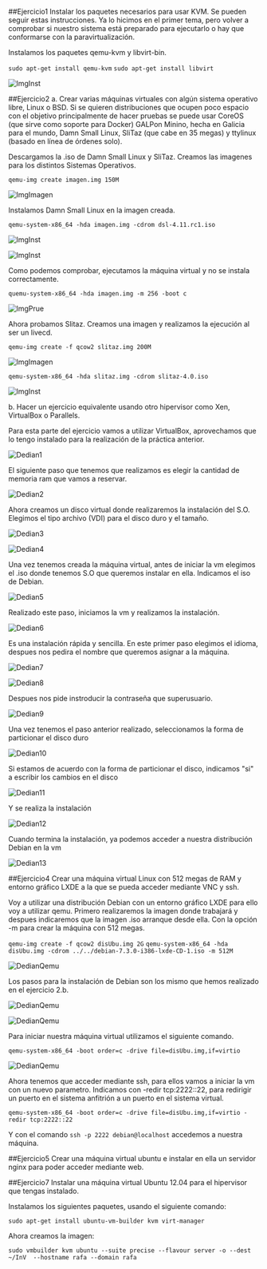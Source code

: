 ##Ejercicio1
Instalar los paquetes necesarios para usar KVM. Se pueden seguir estas instrucciones. Ya lo hicimos en el primer tema, pero volver a comprobar si nuestro sistema está preparado para ejecutarlo o hay que conformarse con la paravirtualización.

Instalamos los paquetes qemu-kvm y libvirt-bin.

  `sudo apt-get install qemu-kvm`
  `sudo apt-get install libvirt`
  
  ![ImgInst](https://dl.dropbox.com/s/moungthne8f2lw4/ejeruno.png)
  
##Ejercicio2
a. Crear varias máquinas virtuales con algún sistema operativo libre, Linux o BSD. Si se quieren distribuciones que ocupen poco espacio con el objetivo principalmente de hacer pruebas se puede usar CoreOS (que sirve como soporte para Docker) GALPon Minino, hecha en Galicia para el mundo, Damn Small Linux, SliTaz (que cabe en 35 megas) y ttylinux (basado en línea de órdenes solo).

Descargamos la .iso de Damn Small Linux y SliTaz. Creamos las imagenes para los distintos Sistemas Operativos.

  `qemu-img create imagen.img 150M`

  ![ImgImagen](https://dl.dropbox.com/s/fzrbmf2hwimb0o4/ejerdos.png)
  
Instalamos Damn Small Linux en la imagen creada.

  `qemu-system-x86_64 -hda imagen.img -cdrom dsl-4.11.rc1.iso`
  
  ![ImgInst](https://dl.dropbox.com/s/i79mirtlc03rdit/ejerdos-1.png)
  
  ![ImgInst](https://dl.dropbox.com/s/evwjewfxkwha4d4/ejerdos-2.png)
  

Como podemos comprobar, ejecutamos la máquina virtual y no se instala correctamente.
  
  `quemu-system-x86_64 -hda imagen.img -m 256 -boot c`
  
  ![ImgPrue](https://dl.dropbox.com/s/aph0pm5ixbzk2v6/ejerdos-3.png)
  

Ahora probamos Slitaz. Creamos una imagen y realizamos la ejecución al ser un livecd.

  `qemu-img create -f qcow2 slitaz.img 200M`
  
  ![ImgImagen](https://dl.dropbox.com/s/0lqht0uorxkv951/ejerdos-4.png)
  
  `qemu-system-x86_64 -hda slitaz.img -cdrom slitaz-4.0.iso`

  ![ImgInst](https://dl.dropbox.com/s/3owryoug4yg6gay/ejerdos-6.png)
  
  
b. Hacer un ejercicio equivalente usando otro hipervisor como Xen, VirtualBox o Parallels.

 Para esta parte del ejercicio vamos a utilizar VirtualBox, aprovechamos que lo tengo instalado para la realización de la práctica anterior.
 
  ![Dedian1](https://dl.dropbox.com/s/1jst460fztg1vjn/Debian.png)
  
El siguiente paso que tenemos que realizamos es elegir la cantidad de memoria ram que vamos a reservar.


  ![Dedian2](https://dl.dropbox.com/s/qppm8mdpuqmfcqo/Debian1.png)
  
Ahora creamos un disco virtual donde realizaremos la instalación del S.O. Elegimos el tipo archivo (VDI) para el disco duro y el tamaño.

  ![Dedian3](https://dl.dropbox.com/s/gikpybf6vxtbpdf/Debian3.png)
  
  ![Dedian4](https://dl.dropbox.com/s/vko4h4hl4lxjn0s/Debian4.png)
  
Una vez tenemos creada la máquina virtual, antes de iniciar la vm elegimos el .iso donde tenemos S.O que queremos instalar en ella. Indicamos el iso de Debian.


  ![Dedian5](https://dl.dropbox.com/s/2r8xqh5bwexqs1a/Debian5.png)
  
Realizado este paso, iniciamos la vm y realizamos la instalación.

  ![Dedian6](https://dl.dropbox.com/s/grwqjvas4w4da5g/DeInst.png)
  
Es una instalación rápida y sencilla. En este primer paso elegimos el idioma, despues nos pedira el nombre que queremos asignar a la máquina.

  ![Dedian7](https://dl.dropbox.com/s/934iht8f698j6jk/DeInst1.png)
  
  ![Dedian8](https://dl.dropbox.com/s/kaob3r0a64kowjl/DeInst3.png)
  
Despues nos pide instroducir la contraseña que superusuario.

  ![Dedian9](https://dl.dropbox.com/s/xmrzlwcwy45qy5y/DeInst4.png)  

Una vez tenemos el paso anterior realizado, seleccionamos la forma de particionar el disco duro
  
  ![Dedian10](https://dl.dropbox.com/s/bzylbpe43ty8a3i/DeInst7.png)
  
Si estamos de acuerdo con la forma de particionar el disco, indicamos "si" a escribir los cambios en el disco

  ![Dedian11](https://dl.dropbox.com/s/xsszumij0co0u6r/DeInst9.png)
  
Y se realiza la instalación

  ![Dedian12](https://dl.dropbox.com/s/0hea32dv2tqel02/DeInst10.png)
  
Cuando termina la instalación, ya podemos acceder a nuestra distribución Debian en la vm

  ![Dedian13](https://dl.dropbox.com/s/15ap2vduq8vxgpq/DebianFinal.png)
  
##Ejercicio4
Crear una máquina virtual Linux con 512 megas de RAM y entorno gráfico LXDE a la que se pueda acceder mediante VNC y ssh.

Voy a utilizar una distribución Debian con un entorno gráfico LXDE para ello voy a utilizar qemu. Primero realizaremos la imagen donde trabajará y despues indicaremos que la imagen .iso arranque desde ella. Con la opción -m para crear la máquina con 512 megas. 

  `qemu-img create -f qcow2 disUbu.img 2G`
  `qemu-system-x86_64 -hda disUbu.img -cdrom ../../debian-7.3.0-i386-lxde-CD-1.iso -m 512M`

  ![DedianQemu](https://dl.dropbox.com/s/ietj1vts8j0a6ho/ejer5debian.png)
  
Los pasos para la instalación de Debian son los mismo que hemos realizado en el ejercicio 2.b.

  ![DedianQemu](https://dl.dropbox.com/s/txih87fdo44egz7/ejer4debian.png)
  
  ![DedianQemu](https://dl.dropbox.com/s/kmthct2e4pk953s/ejer4debian1.png)
  
Para iniciar nuestra máquina virtual utilizamos el siguiente comando.

  `qemu-system-x86_64 -boot order=c -drive file=disUbu.img,if=virtio`
  
  ![DedianQemu](https://dl.dropbox.com/s/62htz8gpi4uduav/ejer4debian.png)
  
Ahora tenemos que acceder mediante ssh, para ellos vamos a iniciar la vm con un nuevo parametro. Indicamos con -redir tcp:2222::22, para redirigir un puerto en el sistema anfitrión a un puerto en el sistema virtual.

  `qemu-system-x86_64 -boot order=c -drive file=disUbu.img,if=virtio -redir tcp:2222::22`
  
Y con el comando `ssh -p 2222 debian@localhost` accedemos a nuestra máquina.
  
##Ejercicio5
Crear una máquina virtual ubuntu e instalar en ella un servidor nginx para poder acceder mediante web.


##Ejercicio7
Instalar una máquina virtual Ubuntu 12.04 para el hipervisor que tengas instalado.

Instalamos los siguientes paquetes, usando el siguiente comando:

  `sudo apt-get install ubuntu-vm-builder kvm virt-manager`
  
Ahora creamos la imagen:

  `sudo vmbuilder kvm ubuntu --suite precise --flavour server -o --dest ~/InV  --hostname rafa --domain rafa`

  
